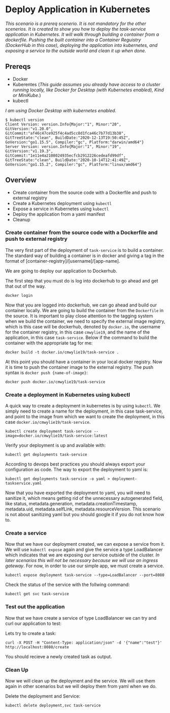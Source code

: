 # Deploy Application in Kubernetes

_This scenario is a prereq scenerio. It is not mandatory for the other scenerios. It is created to show you how to deploy the task-service application in Kubernetes. It will walk through building a container from a dockerfile. Pushing the built container into a Container Reguistry (DockerHub in this case), deploying the application into kubernetes, and exposing a service to the outside world and clean it up when done._

## Prereqs

- Docker
- Kuberentes (_This guide assumes you already have access to a cluster running locally, like Docker for Desktop (with Kubernetes enabled), Kind or MiniKube._)
- kubectl

_I am using Docker Desktop with kubernetes enabled._

```
$ kubectl version
Client Version: version.Info{Major:"1", Minor:"20", GitVersion:"v1.20.0", GitCommit:"af46c47ce925f4c4ad5cc8d1fca46c7b77d13b38", GitTreeState:"clean", BuildDate:"2020-12-13T19:50:45Z", GoVersion:"go1.15.5", Compiler:"gc", Platform:"darwin/amd64"}
Server Version: version.Info{Major:"1", Minor:"19", GitVersion:"v1.19.3", GitCommit:"1e11e4a2108024935ecfcb2912226cedeafd99df", GitTreeState:"clean", BuildDate:"2020-10-14T12:41:49Z", GoVersion:"go1.15.2", Compiler:"gc", Platform:"linux/amd64"}
```

## Overview

- Create container from the source code with a Dockerfile and push to external registry
- Create a Kubernetes deployment using `kubectl`
- Expose a service in Kubernetes using `kubectl`
- Deploy the application from a yaml manifest
- Cleanup

### Create container from the source code with a Dockerfile and push to external registry

The very first part of the deployment of `task-service` is to build a container. The standard way of building a container is in docker and giving a tag in the format of [container-registry]/[username]/[app-name].

We are going to deploy our application to Dockerhub.

The first step that you must do is log into dockerhub to go ahead and get that out of the way.

```
docker login
```

Now that you are logged into dockerhub, we can go ahead and build our container locally. We are going to build the container from the `Dockerfile` in the source. It is important to play close attention to the tagging system when we build the container, we need to specify the external image registry, which is this case will be dockerhub, denoted by `docker.io`, the username for the container registry, in this case `cmwylie19`, and the name of the application, in this case `task-service`. Below if the command to build the container with the appropriate tag for me:

```
docker build -t docker.io/cmwylie19/task-service .
```

At this point you should have a container in your local docker registry. Now it is time to push the container image to the external registry. The push syntax is `docker push {name-of-image}`:

```
docker push docker.io/cmwylie19/task-service
```

### Create a deployment in Kubernetes using kubectl

A quick way to create a deployment in kubernetes is by using `kubectl`.
We simply need to create a name for the deployment, in this case task-service, and point to the image from which we want to create the deployment, in this case `docker.io/cmwylie19/task-service`.

```
kubectl create deployment task-service --image=docker.io/cmwylie19/task-service:latest
```

Verify your deployment is up and available with:

```
kubectl get deployments task-service
```

According to devops best practices you should always export your configuration as code. The way to export the deployment to yaml is:

```
kubectl get deployments task-service -o yaml > deployment-taskservice.yaml
```

Now that you have exported the deployment to yaml, you will need to sanitize it, which means getting rid of the unnecessary autogenerated field, like status, metadata.generation, metadata.creationTimestamp, metadata.uid, metadata.selfLink, metadata.resourceVersion. This scenario is not about sanitizing yaml but you should google it if you do not know how to.

### Create a service

Now that we have our deployment created, we can expose a service from it. We will use `kubectl expose` again and give the service a type LoadBalancer which indicates that we are exposing our service outside of the cluster. _In later scenarios this will not be necessary because we will use an ingress gateway_. For now, in order to use our simple app, we must create a service.

```
kubectl expose deployment task-service --type=LoadBalancer --port=8080
```

Check the status of the service with the follwing command:

```
kubectl get svc task-service
```

### Test out the application

Now that we have create a service of type LoadBalancer we can try and curl our application to test:

Lets try to create a task:

```
curl -X POST -H "Content-Type: application/json" -d '{"name":"test"}' http://localhost:8080/create
```

You should recieve a newly created task as output.

### Clean Up

Now we will clean up the deployment and the service. We will use them again in other scenarios but we will deploy them from yaml when we do.

Delete the deployment and Service:

```
kubectl delete deployment,svc task-service
```
